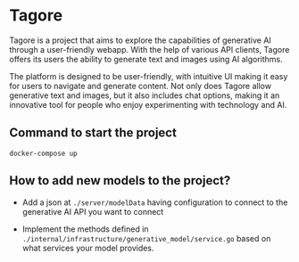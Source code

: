# Tagore 

Tagore is a project that aims to explore the capabilities of generative AI through a user-friendly webapp. With the help of various API clients, Tagore offers its users the ability to generate text and images using AI algorithms.

The platform is designed to be user-friendly, with intuitive UI making it easy for users to navigate and generate content. Not only does Tagore allow generative text and images, but it also includes chat options, making it an innovative tool for people who enjoy experimenting with technology and AI.

## Command to start the project 
```docker-compose up```

## How to add new models to the project?
- Add a json at `./server/modelData` having configuration to connect to the generative AI API you want to connect

- Implement the methods defined in `./internal/infrastructure/generative_model/service.go` based on what services your model provides. 


